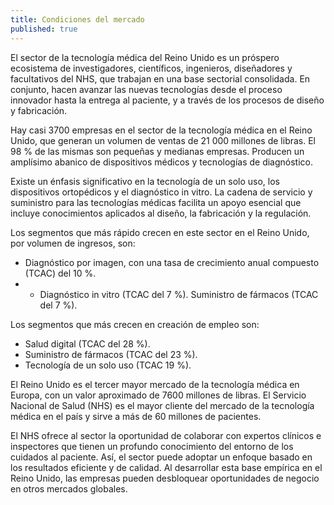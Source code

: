```yaml
---
title: Condiciones del mercado
published: true
---
```

El sector de la tecnología médica del Reino Unido es un próspero ecosistema de investigadores, científicos, ingenieros, diseñadores y facultativos del NHS, que trabajan en una base sectorial consolidada. En conjunto, hacen avanzar las nuevas tecnologías desde el proceso innovador hasta la entrega al paciente, y a través de los procesos de diseño y fabricación.

Hay casi 3700 empresas en el sector de la tecnología médica en el Reino Unido, que generan un volumen de ventas de 21 000 millones de libras. El 98 % de las mismas son pequeñas y medianas empresas. Producen un amplísimo abanico de dispositivos médicos y tecnologías de diagnóstico. 

Existe un énfasis significativo en la tecnología de un solo uso, los dispositivos ortopédicos y el diagnóstico in vitro. La cadena de servicio y suministro para las tecnologías médicas facilita un apoyo esencial que incluye conocimientos aplicados al diseño, la fabricación y la regulación.

Los segmentos que más rápido crecen en este sector en el Reino Unido, por volumen de ingresos, son: 

- Diagnóstico por imagen, con una tasa de crecimiento anual compuesto (TCAC) del 10 %.
- - Diagnóstico in vitro (TCAC del 7 %).
Suministro de fármacos (TCAC del 7 %).

Los segmentos que más crecen en creación de empleo son: 

- Salud digital (TCAC del 28 %).
- Suministro de fármacos (TCAC del 23 %).
- Tecnología de un solo uso (TCAC 19 %).

El Reino Unido es el tercer mayor mercado de la tecnología médica en Europa, con un valor aproximado de 7600 millones de libras.
El Servicio Nacional de Salud (NHS) es el mayor cliente del mercado de la tecnología médica en el país y sirve a más de 60 millones de pacientes.

El NHS ofrece al sector la oportunidad de colaborar con expertos clínicos e inspectores que tienen un profundo conocimiento del entorno de los cuidados al paciente. Así, el sector puede adoptar un enfoque basado en los resultados eficiente y de calidad. Al desarrollar esta base empírica en el Reino Unido, las empresas pueden desbloquear oportunidades de negocio en otros mercados globales.
